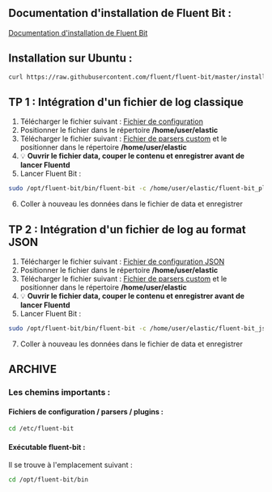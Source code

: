 ## Documentation d'installation de Fluent Bit :

[Documentation d'installation de Fluent Bit](https://docs.fluentbit.io/manual/installation/linux/ubuntu)

## Installation sur Ubuntu :

``` sh
curl https://raw.githubusercontent.com/fluent/fluent-bit/master/install.sh | sh
```

## TP 1 : Intégration d'un fichier de log classique
1. Télécharger le fichier suivant : [Fichier de configuration](https://raw.githubusercontent.com/vincent2mots/elk/main/Fluentbit/fluent-bit_plain.conf)
2. Positionner le fichier dans le répertoire **/home/user/elastic**
3. Télécharger le fichier suivant : [Fichier de parsers custom](https://raw.githubusercontent.com/vincent2mots/elk/main/Fluentbit/parsers.conf) et le positionner dans le répertoire **/home/user/elastic**
4. &#128161; **Ouvrir le fichier data, couper le contenu et enregistrer avant de lancer Fluentd**
5. Lancer Fluent Bit :
``` sh
sudo /opt/fluent-bit/bin/fluent-bit -c /home/user/elastic/fluent-bit_plain.conf
```
6. Coller à nouveau les données dans le fichier de data et enregistrer

## TP 2 : Intégration d'un fichier de log au format JSON
1. Télécharger le fichier suivant : [Fichier de configuration JSON](https://raw.githubusercontent.com/vincent2mots/elk/main/Fluentd/fluent_json.conf)
2. Positionner le fichier dans le répertoire **/home/user/elastic**
3. Télécharger le fichier suivant : [Fichier de parsers custom](https://raw.githubusercontent.com/vincent2mots/elk/main/Fluentbit/parsers.conf) et le positionner dans le répertoire **/home/user/elastic**
4. &#128161; **Ouvrir le fichier data, couper le contenu et enregistrer avant de lancer Fluentd**
5. Lancer Fluent Bit :
``` sh
sudo /opt/fluent-bit/bin/fluent-bit -c /home/user/elastic/fluent-bit_json.conf
```
7. Coller à nouveau les données dans le fichier de data et enregistrer

## ARCHIVE
### Les chemins importants :

#### Fichiers de configuration / parsers / plugins :
``` sh
cd /etc/fluent-bit
```

#### Exécutable fluent-bit :

Il se trouve à l'emplacement suivant :
``` sh
cd /opt/fluent-bit/bin
```